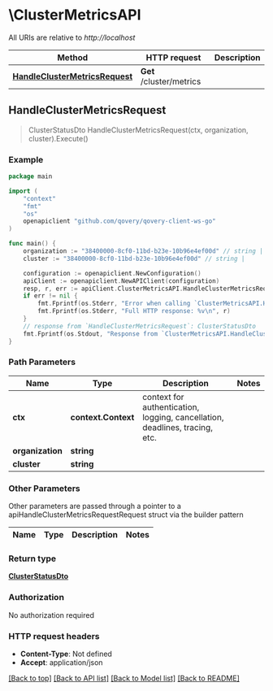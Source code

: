 # \ClusterMetricsAPI

All URIs are relative to *http://localhost*

Method | HTTP request | Description
------------- | ------------- | -------------
[**HandleClusterMetricsRequest**](ClusterMetricsAPI.md#HandleClusterMetricsRequest) | **Get** /cluster/metrics | 



## HandleClusterMetricsRequest

> ClusterStatusDto HandleClusterMetricsRequest(ctx, organization, cluster).Execute()



### Example

```go
package main

import (
	"context"
	"fmt"
	"os"
	openapiclient "github.com/qovery/qovery-client-ws-go"
)

func main() {
	organization := "38400000-8cf0-11bd-b23e-10b96e4ef00d" // string | 
	cluster := "38400000-8cf0-11bd-b23e-10b96e4ef00d" // string | 

	configuration := openapiclient.NewConfiguration()
	apiClient := openapiclient.NewAPIClient(configuration)
	resp, r, err := apiClient.ClusterMetricsAPI.HandleClusterMetricsRequest(context.Background(), organization, cluster).Execute()
	if err != nil {
		fmt.Fprintf(os.Stderr, "Error when calling `ClusterMetricsAPI.HandleClusterMetricsRequest``: %v\n", err)
		fmt.Fprintf(os.Stderr, "Full HTTP response: %v\n", r)
	}
	// response from `HandleClusterMetricsRequest`: ClusterStatusDto
	fmt.Fprintf(os.Stdout, "Response from `ClusterMetricsAPI.HandleClusterMetricsRequest`: %v\n", resp)
}
```

### Path Parameters


Name | Type | Description  | Notes
------------- | ------------- | ------------- | -------------
**ctx** | **context.Context** | context for authentication, logging, cancellation, deadlines, tracing, etc.
**organization** | **string** |  | 
**cluster** | **string** |  | 

### Other Parameters

Other parameters are passed through a pointer to a apiHandleClusterMetricsRequestRequest struct via the builder pattern


Name | Type | Description  | Notes
------------- | ------------- | ------------- | -------------



### Return type

[**ClusterStatusDto**](ClusterStatusDto.md)

### Authorization

No authorization required

### HTTP request headers

- **Content-Type**: Not defined
- **Accept**: application/json

[[Back to top]](#) [[Back to API list]](../README.md#documentation-for-api-endpoints)
[[Back to Model list]](../README.md#documentation-for-models)
[[Back to README]](../README.md)

